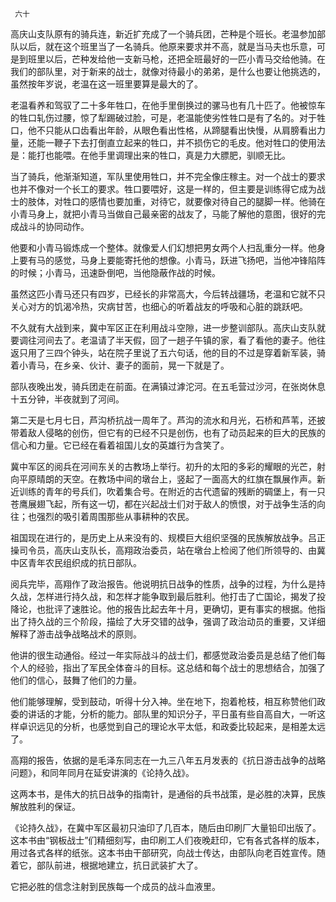      六十 

   高庆山支队原有的骑兵连，新近扩充成了一个骑兵团，芒种是个班长。老温参加部队以后，就在这个班里当了一名骑兵。他原来要求并不高，就是当马夫也乐意，可是到班里以后，芒种发给他一支新马枪，还把全班最好的一匹小青马交给他骑。在我们的部队里，对于新来的战士，就像对待最小的弟弟，是什么也要让他挑选的，虽然按年岁说，老温在这一班里要算是最大的了。 

   老温看养和驾驭了二十多年牲口，在他手里倒换过的骡马也有几十匹了。他被惊车的牲口轧伤过腰，惊了犁踢破过脸，可是，老温能使劣性牲口是有了名的。对于牲口，他不只能从口齿看出年龄，从眼色看出性格，从蹄腿看出快慢，从肩膀看出力量，还能一鞭子下去打倒直立起来的牲口，并不损伤它的毛皮。他对牲口的使用法是：能打也能喂。在他手里调理出来的牲口，真是力大膘肥，驯顺无比。 

   当了骑兵，他渐渐知道，军队里使用牲口，并不完全像庄稼主。对一个战士的要求也并不像对一个长工的要求。牲口要喂好，这是一样的，但主要是训练得它成为战士的肢体，对牲口的感情也要加重，对待它，就要像对待自己的腿脚一样。他骑在小青马身上，就把小青马当做自己最亲密的战友了，马能了解他的意图，很好的完成战斗的协同动作。 

   他要和小青马锻炼成一个整体。就像爱人们幻想把男女两个人扫乱重分一样。他身上要有马的感觉，马身上要能寄托他的想像。小青马，跃进飞扬吧，当他冲锋陷阵的时候；小青马，迅速卧倒吧，当他隐蔽作战的时候。 

   虽然这匹小青马还只有四岁，已经长的非常高大，今后转战疆场，老温和它就不只关心对方的饥渴冷热，灾病甘苦，也细心的听着战友的呼吸和心脏的跳跃吧。 

   不久就有大战到来，冀中军区正在利用战斗空隙，进一步整训部队。高庆山支队就要调往河间去了。老温请了半天假，回了一趟子午镇的家，看了看他的妻子。他往返只用了三四个钟头，站在院子里说了五六句话，他的目的不过是穿着新军装，骑着小青马，在乡亲、伙计、妻子的面前，晃一下就是了。 

   部队夜晚出发，骑兵团走在前面。在满镇过滹沱河。在五毛营过沙河，在张岗休息十五分钟，半夜就到了河间。 

   第二天是七月七日，芦沟桥抗战一周年了。芦沟的流水和月光，石桥和芦苇，还披带着敌人侵略的创伤，但它有的已经不只是创伤，也有了动员起来的巨大的民族的信心和力量。它已经在看着祖国儿女的英雄行为含笑了。 

   冀中军区的阅兵在河间东关的古教场上举行。初升的太阳的多彩的耀眼的光芒，射向平原晴朗的天空。在教场中间的墩台上，竖起了一面高大的红旗在飘展作声。新近训练的青年的号兵们，吹着集合号。在附近的古代遗留的残断的碉堡上，有一只苍鹰展翅飞起，所有这一切，都在兴起战士们对于敌人的愤恨，对于战争生活的向往；也强烈的吸引着周围那些从事耕种的农民。 

   祖国现在进行的，是历史上从来没有的、规模巨大组织坚强的民族解放战争。吕正操司令员，高庆山支队长，高翔政治委员，站在墩台上检阅了他们所领导的、由冀中区青年农民组织成的抗日部队。 

   阅兵完毕，高翔作了政治报告。他说明抗日战争的性质，战争的过程，为什么是持久战，怎样进行持久战，和怎样才能争取到最后胜利。他打击了亡国论，揭发了投降论，也批评了速胜论。他的报告比起去年十月，更确切，更有事实的根据。他指出了持久战的三个阶段，描绘了大牙交错的战争，强调了政治动员的重要，又详细解释了游击战争战略战术的原则。 

   他讲的很生动通俗。经过一年实际战斗的战士们，都感觉政治委员是总结了他们每个人的经验，指出了军民全体奋斗的目标。这总结和每个战士的思想结合，加强了他们的信心，鼓舞了他们的力量。 

   他们能够理解，受到鼓动，听得十分入神。坐在地下，抱着枪枝，相互称赞他们政委的讲话的才能，分析的能力。部队里的知识分子，平日虽有些自高自大，一听这样卓识远见的分析，也感觉到自己的理论水平太低，和政委比较起来，是相差太远了。 

   高翔的报告，依据的是毛泽东同志在一九三八年五月发表的《抗日游击战争的战略问题》，和同年同月在延安讲演的《论持久战》。 

   这两本书，是伟大的抗日战争的指南针，是通俗的兵书战策，是必胜的决算，民族解放胜利的保证。 

   《论持久战》，在冀中军区最初只油印了几百本，随后由印刷厂大量铅印出版了。这本书由“钢板战士”们精细刻写，由印刷工人们夜晚赶印，它有各式各样的版本，用过各式各样的纸张。这本书由干部研究，向战士传达，由部队向老百姓宣传。随着它，部队前进，根据地建立，抗日武装扩大了。 

   它把必胜的信念注射到民族每一个成员的战斗血液里。 

